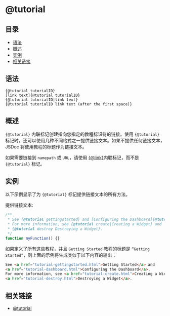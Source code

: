 # @tutorial

## 目录

- [语法](#语法)
- [概述](#概述)
- [实例](#实例)
- [相关链接](#相关链接)

## 语法

```
{@tutorial tutorialID}
[link text]{@tutorial tutorialID}
{@tutorial tutorialID|link text}
{@tutorial tutorialID link text (after the first space)}
```

## 概述

`{@tutorial}` 内联标记创建指向您指定的教程标识符的链接。使用 `{@tutorial}` 标记时，还可以使用几种不同格式之一提供链接文本。如果不提供任何链接文本，JSDoc 将使用教程的标题作为链接文本。

如果需要链接到 `namepath` 或 `URL`，请使用 [{@link}](./tags-inline-link.md)内联标记，而不是 `{@tutorial}` 标记。

## 实例

以下示例显示了为 `{@tutorial}` 标记提供链接文本的所有方法。

提供链接文本:

```js
/**
 * See {@tutorial gettingstarted} and [Configuring the Dashboard]{@tutorial dashboard}.
 * For more information, see {@tutorial create|Creating a Widget} and
 * {@tutorial destroy Destroying a Widget}.
 */
function myFunction() {}
```

如果定义了所有这些教程，并且 `Getting Started` 教程的标题是 `“Getting Started”`，则上面的示例将生成类似于以下内容的输出：

```html
See <a href="tutorial-gettingstarted.html">Getting Started</a> and
<a href="tutorial-dashboard.html">Configuring the Dashboard</a>.
For more information, see <a href="tutorial-create.html">Creating a Widget</a> and
<a href="tutorial-destroy.html">Destroying a Widget</a>.
```

## 相关链接

- [@tutorial](./tags-tutorial.md)